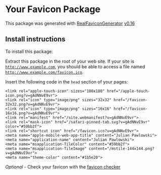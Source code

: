 # Your Favicon Package

This package was generated with [RealFaviconGenerator](https://realfavicongenerator.net/) [v0.16](https://realfavicongenerator.net/change_log#v0.16)

## Install instructions

To install this package:

Extract this package in the root of your web site. If your site is <code>http://www.example.com</code>, you should be able to access a file named <code>http://www.example.com/favicon.ico</code>.

Insert the following code in the `head` section of your pages:

    <link rel="apple-touch-icon" sizes="180x180" href="/apple-touch-icon.png?v=gAdNNvE9vr">
    <link rel="icon" type="image/png" sizes="32x32" href="/favicon-32x32.png?v=gAdNNvE9vr">
    <link rel="icon" type="image/png" sizes="16x16" href="/favicon-16x16.png?v=gAdNNvE9vr">
    <link rel="manifest" href="/site.webmanifest?v=gAdNNvE9vr">
    <link rel="mask-icon" href="/safari-pinned-tab.svg?v=gAdNNvE9vr" color="#59bb2f">
    <link rel="shortcut icon" href="/favicon.ico?v=gAdNNvE9vr">
    <meta name="apple-mobile-web-app-title" content="Julian Pawlowski">
    <meta name="application-name" content="Julian Pawlowski">
    <meta name="msapplication-TileColor" content="#59bb2f">
    <meta name="msapplication-TileImage" content="/mstile-144x144.png?v=gAdNNvE9vr">
    <meta name="theme-color" content="#1b5e20">

*Optional* - Check your favicon with the [favicon checker](https://realfavicongenerator.net/favicon_checker)